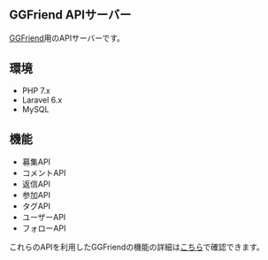 ## GGFriend APIサーバー
[GGFriend](https://github.com/sdk40010/game-invitation-frontend)用のAPIサーバーです。

## 環境
- PHP 7.x
- Laravel 6.x
- MySQL

## 機能
- 募集API
- コメントAPI
- 返信API
- 参加API
- タグAPI
- ユーザーAPI
- フォローAPI

これらのAPIを利用したGGFriendの機能の詳細は[こちら](https://github.com/sdk40010/game-invitation-frontend#%E6%A9%9F%E8%83%BD)で確認できます。